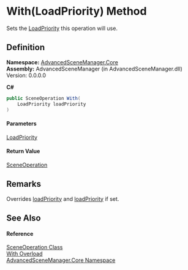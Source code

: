 # With(LoadPriority) Method

Sets the [LoadPriority](T_AdvancedSceneManager_Models_Enums_LoadPriority.md) this operation will use.

## Definition

**Namespace:** [AdvancedSceneManager.Core](N_AdvancedSceneManager_Core.md)\
**Assembly:** AdvancedSceneManager (in AdvancedSceneManager.dll) Version: 0.0.0.0

**C#**

```c#
public SceneOperation With(
	LoadPriority loadPriority
)
```

#### Parameters

&#x20; [LoadPriority](T_AdvancedSceneManager_Models_Enums_LoadPriority.md)&#x20;

#### Return Value

[SceneOperation](T_AdvancedSceneManager_Core_SceneOperation.md)

## Remarks

Overrides [loadPriority](P_AdvancedSceneManager_Models_SceneCollection_loadPriority.md) and [loadPriority](P_AdvancedSceneManager_Models_Scene_loadPriority.md) if set.

## See Also

#### Reference

[SceneOperation Class](T_AdvancedSceneManager_Core_SceneOperation.md)\
[With Overload](Overload_AdvancedSceneManager_Core_SceneOperation_With.md)\
[AdvancedSceneManager.Core Namespace](N_AdvancedSceneManager_Core.md)
